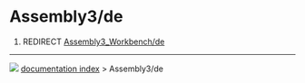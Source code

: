# Assembly3/de
1.  REDIRECT [Assembly3_Workbench/de](Assembly3_Workbench/de.md)



---
![](images/Right_arrow.png) [documentation index](../README.md) > Assembly3/de
